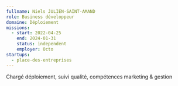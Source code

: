 ```yaml
---
fullname: Niels JULIEN-SAINT-AMAND
role: Business développeur
domaine: Déploiement
missions:
  - start: 2022-04-25
    end: 2024-01-31
    status: independent
    employer: Octo
startups:
  - place-des-entreprises
---
```


Chargé déploiement, suivi qualité, compétences marketing & gestion
